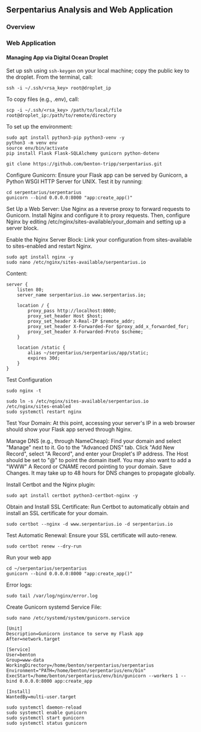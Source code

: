 ## Serpentarius Analysis and Web Application

### Overview

### Web Application

#### Managing App via Digital Ocean Droplet

Set up ssh using `ssh-keygen` on your local machine; copy the public key to the droplet.
From the terminal, call:

```
ssh -i ~/.ssh/<rsa_key> root@droplet_ip
```

To copy files (e.g., .env), call:

```
scp -i ~/.ssh/<rsa_key> /path/to/local/file root@droplet_ip:/path/to/remote/directory
```

To set up the environment:

```
sudo apt install python3-pip python3-venv -y
python3 -m venv env
source env/bin/activate
pip install Flask Flask-SQLAlchemy gunicorn python-dotenv

git clone https://github.com/benton-tripp/serpentarius.git
```

Configure Gunicorn: Ensure your Flask app can be served by Gunicorn, a
Python WSGI HTTP Server for UNIX. Test it by running:

```
cd serpentarius/serpentarius
gunicorn --bind 0.0.0.0:8000 "app:create_app()"
```

Set Up a Web Server: Use Nginx as a reverse proxy to forward requests to Gunicorn. 
Install Nginx and configure it to proxy requests. Then, configure Nginx by editing 
/etc/nginx/sites-available/your_domain and setting up a server block.

Enable the Nginx Server Block: Link your configuration from sites-available to 
sites-enabled and restart Nginx.

```
sudo apt install nginx -y
sudo nano /etc/nginx/sites-available/serpentarius.io
```

Content:

```
server {
    listen 80;
    server_name serpentarius.io www.serpentarius.io;

    location / {
        proxy_pass http://localhost:8000;
        proxy_set_header Host $host;
        proxy_set_header X-Real-IP $remote_addr;
        proxy_set_header X-Forwarded-For $proxy_add_x_forwarded_for;
        proxy_set_header X-Forwarded-Proto $scheme;
    }

    location /static {
        alias ~/serpentarius/serpentarius/app/static;
        expires 30d;
    }
}
```
Test Configuration

```
sudo nginx -t
```


```
sudo ln -s /etc/nginx/sites-available/serpentarius.io /etc/nginx/sites-enabled
sudo systemctl restart nginx
```

Test Your Domain: At this point, accessing your server's IP in a web browser should show 
your Flask app served through Nginx.

Manage DNS (e.g., through NameCheap): Find your domain and select "Manage" next to it. 
Go to the "Advanced DNS" tab. Click "Add New Record", select "A Record", and enter 
your Droplet's IP address. The Host should be set to "@" to point the domain itself. 
You may also want to add a "WWW" A Record or CNAME record pointing to your domain. 
Save Changes. It may take up to 48 hours for DNS changes to propagate globally.

Install Certbot and the Nginx plugin:

```
sudo apt install certbot python3-certbot-nginx -y
```

Obtain and Install SSL Certificate: Run Certbot to automatically obtain and install an 
SSL certificate for your domain.

```
sudo certbot --nginx -d www.serpentarius.io -d serpentarius.io
```

Test Automatic Renewal: Ensure your SSL certificate will auto-renew.

```
sudo certbot renew --dry-run
```

Run your web app

```
cd ~/serpentarius/serpentarius
gunicorn --bind 0.0.0.0:8000 "app:create_app()"
```

Error logs:

```
sudo tail /var/log/nginx/error.log
```




Create Gunicorn systemd Service File:

```
sudo nano /etc/systemd/system/gunicorn.service
```

```
[Unit]
Description=Gunicorn instance to serve my Flask app
After=network.target

[Service]
User=benton
Group=www-data
WorkingDirectory=/home/benton/serpentarius/serpentarius
Environment="PATH=/home/benton/serpentarius/env/bin"
ExecStart=/home/benton/serpentarius/env/bin/gunicorn --workers 1 --bind 0.0.0.0:8000 app:create_app

[Install]
WantedBy=multi-user.target
```

```
sudo systemctl daemon-reload
sudo systemctl enable gunicorn
sudo systemctl start gunicorn
sudo systemctl status gunicorn
```
